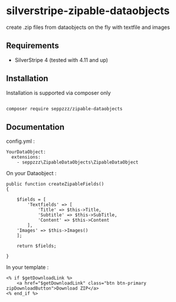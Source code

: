 # silverstripe-zipable-dataobjects
create .zip files from dataobjects on the fly with textfile and images


## Requirements

- SilverStripe 4 (tested with 4.11 and up)

## Installation

Installation is supported via composer only

```sh

composer require seppzzz/zipable-dataobjects

```

## Documentation


config.yml :

```
YourDataObject:
  extensions:
    - seppzzz\ZipableDataObjects\ZipableDataObject
```



On your Dataobject :

```
public function createZipableFields()
{
		
	$fields = [
		'Textfields' => [
			'Title' => $this->Title,
			'Subtitle' => $this->SubTitle,
			'Content' => $this->Content
		],
	'Images' => $this->Images()
	];
		
	return $fields;
		
}

```



In your template :

```
<% if $getDownloadLink %>			
	<a href="$getDownloadLink" class="btn btn-primary zipDownloadButton">Download ZIP</a>
<% end_if %>
```

